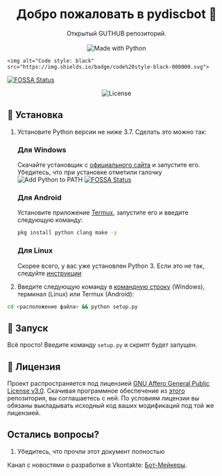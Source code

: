 <h1 align="center">Добро пожаловать в pydiscbot 👋</h1>
<p align="center">
    Открытый GUTHUB репозиторий. 
    <br /><br />
    <img alt="Made with Python" src="https://img.shields.io/badge/Made%20with-Python-%23FFD242?logo=python&logoColor=white">

    <img alt="Code style: black" src="https://img.shields.io/badge/code%20style-black-000000.svg">

</p>



[![FOSSA Status](https://app.fossa.com/api/projects/git%2Bgithub.com%2FBasefilespython%2Fpydiscbot.svg?type=large)](https://app.fossa.com/projects/git%2Bgithub.com%2FBasefilespython%2Fpydiscbot?ref=badge_large)


<p align="center">
    <img alt="License" src="https://img.shields.io/badge/License%3A-GNU%20Affero%20General%20Public%20License%20v3.0-brightgreen">
</p>

## 🚀 Установка

1. Установите Python версии не ниже 3.7. Сделать это можно так:

    <h3>Для Windows</h3>

    Скачайте установщик с [официального сайта](https://www.python.org/downloads/) и запустите его. Убедитесь, что при установке отметили галочку ![Add Python to PATH](https://user-images.githubusercontent.com/42045258/69171091-557d2780-0b0c-11ea-8adf-7f819357f041.png)
[![FOSSA Status](https://app.fossa.com/api/projects/git%2Bgithub.com%2FBasefilespython%2Fpydiscbot.svg?type=shield)](https://app.fossa.com/projects/git%2Bgithub.com%2FBasefilespython%2Fpydiscbot?ref=badge_shield)

    <h3>Для Android</h3>

    Установите приложение [Termux](https://play.google.com/store/apps/details?id=com.termux), запустите его и введите следующую команду:
     ```sh
     pkg install python clang make -y
     ```
     <h3>Для Linux</h3>

     Скорее всего, у вас уже установлен Python 3. Если это не так, следуйте [инструкции](https://realpython.com/installing-python/#linux)
     

2. Введите следующую команду в [командную строку](http://comp-profi.com/kak-vyzvat-komandnuyu-stroku-ili-konsol-windows/) (Windows), терминал (Linux) или Termux (Android):

```sh
cd <расположение файла> && python setup.py
```

## 🚩 Запуск

Всё просто! Введите команду `setup.py` и скрипт будет запущен.



## 📝 Лицензия
<!--- Не надо это удалять, пожалуйста 😐  -->
Проект распространяется под лицензией [GNU Affero General Public License v3.0](https://github.com/Basefilespython/pydiscbot/blob/main/LICENSE). Скачивая программное обеспечение из [этого](https://github.com/Basefilespython/pydiscbot) репозитория, вы соглашаетесь с ней. По условиям лицензии вы обязаны выкладывать исходный код ваших модификаций под той же лицензией.


## Остались вопросы?
1. Убедитесь, что прочли этот документ полностью


Канал с новостями о разработке в Vkontakte: [Бот-Мейкеры](https://vk.com/serving_antifem).
